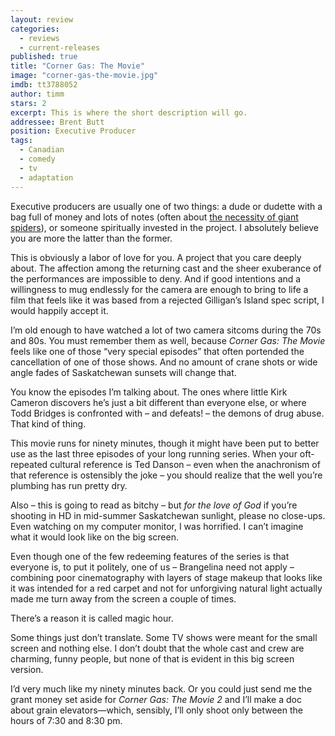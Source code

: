 ```yaml
---
layout: review
categories: 
  - reviews
  - current-releases
published: true
title: "Corner Gas: The Movie"
image: "corner-gas-the-movie.jpg"
imdb: tt3788052
author: timm
stars: 2
excerpt: This is where the short description will go.
addressee: Brent Butt
position: Executive Producer
tags: 
  - Canadian
  - comedy
  - tv
  - adaptation
---
```

Executive producers are usually one of two things: a dude or dudette with a bag full of money and lots of notes (often about [the necessity of giant spiders](https://www.youtube.com/watch?v=vgYhLIThTvk)), or someone spiritually invested in the project. I absolutely believe you are more the latter than the former.

This is obviously a labor of love for you. A project that you care deeply about. The affection among the returning cast and the sheer exuberance of the performances are impossible to deny. And if good intentions and a willingness to mug endlessly for the camera are enough to bring to life a film that feels like it was based from a rejected Gilligan’s Island spec script, I would happily accept it. 

I’m old enough to have watched a lot of two camera sitcoms during the 70s and 80s. You must remember them as well, because _Corner Gas: The Movie_ feels like one of those “very special episodes” that often portended the cancellation of one of those shows. And no amount of crane shots or wide angle fades of Saskatchewan sunsets will change that.

You know the episodes I’m talking about. The ones where little Kirk Cameron discovers he’s just a bit different than everyone else, or where Todd Bridges is confronted with – and defeats! – the demons of drug abuse. That kind of thing.

This movie runs for ninety minutes, though it might have been put to better use as the last three episodes of your long running series. When your oft-repeated cultural reference is Ted Danson – even when the anachronism of that reference is ostensibly the joke – you should realize that the well you’re plumbing has run pretty dry.

Also – this is going to read as bitchy – but _for the love of God_ if you’re shooting in HD in mid-summer Saskatchewan sunlight, please no close-ups. Even watching on my computer monitor, I was horrified. I can’t imagine what it would look like on the big screen. 

Even though one of the few redeeming features of the series is that everyone is, to put it politely, one of us – Brangelina need not apply – combining poor cinematography with layers of stage makeup that looks like it was intended for a red carpet and not for unforgiving natural light actually made me turn away from the screen a couple of times.

There’s a reason it is called magic hour.

Some things just don’t translate. Some TV shows were meant for the small screen and nothing else. I don’t doubt that the whole cast and crew are charming, funny people, but none of that is evident in this big screen version. 

I’d very much like my ninety minutes back. Or you could just send me the grant money set aside for _Corner Gas: The Movie 2_ and I’ll make a doc about grain elevators—which, sensibly, I’ll only shoot only between the hours of 7:30 and 8:30 pm.
